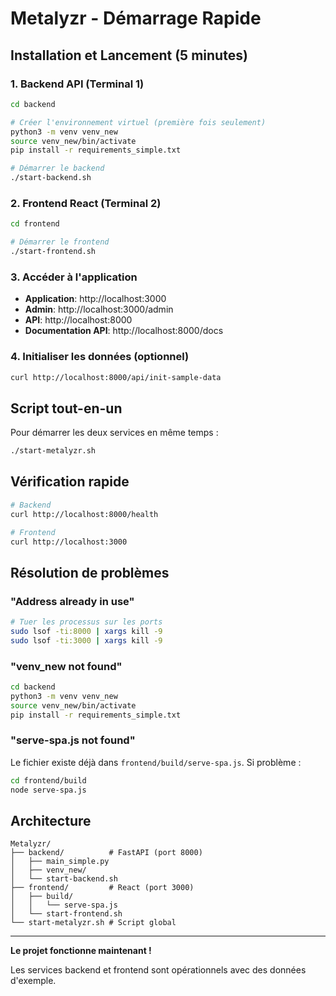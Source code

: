 # Metalyzr - Démarrage Rapide

## Installation et Lancement (5 minutes)

### 1. Backend API (Terminal 1)

```bash
cd backend

# Créer l'environnement virtuel (première fois seulement)
python3 -m venv venv_new
source venv_new/bin/activate
pip install -r requirements_simple.txt

# Démarrer le backend
./start-backend.sh
```

### 2. Frontend React (Terminal 2)

```bash
cd frontend

# Démarrer le frontend
./start-frontend.sh
```

### 3. Accéder à l'application

- **Application**: http://localhost:3000
- **Admin**: http://localhost:3000/admin
- **API**: http://localhost:8000
- **Documentation API**: http://localhost:8000/docs

### 4. Initialiser les données (optionnel)

```bash
curl http://localhost:8000/api/init-sample-data
```

## Script tout-en-un

Pour démarrer les deux services en même temps :

```bash
./start-metalyzr.sh
```

## Vérification rapide

```bash
# Backend
curl http://localhost:8000/health

# Frontend  
curl http://localhost:3000
```

## Résolution de problèmes

### "Address already in use"
```bash
# Tuer les processus sur les ports
sudo lsof -ti:8000 | xargs kill -9
sudo lsof -ti:3000 | xargs kill -9
```

### "venv_new not found"
```bash
cd backend
python3 -m venv venv_new
source venv_new/bin/activate
pip install -r requirements_simple.txt
```

### "serve-spa.js not found"
Le fichier existe déjà dans `frontend/build/serve-spa.js`. Si problème :
```bash
cd frontend/build
node serve-spa.js
```

## Architecture

```
Metalyzr/
├── backend/          # FastAPI (port 8000)
│   ├── main_simple.py
│   ├── venv_new/
│   └── start-backend.sh
├── frontend/         # React (port 3000)  
│   ├── build/
│   │   └── serve-spa.js
│   └── start-frontend.sh
└── start-metalyzr.sh # Script global
```

---

**Le projet fonctionne maintenant !** 

Les services backend et frontend sont opérationnels avec des données d'exemple. 